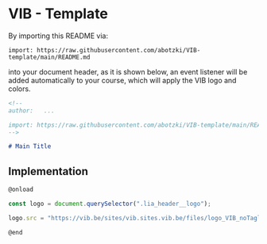 <!--
author:   Alexander Botzki

email:    alexander.botzki@vib.be

version:  0.0.1

language: en

narrator: US English Female

comment:  This plugin applies minor changes to for VIB layout.

@onload

const logo = document.querySelector(".lia_header__logo");

logo.src = "https://vib.be/sites/vib.sites.vib.be/files/logo_VIB_noTagline.svg"

@end
-->

# VIB - Template

By importing this README via:

`import: https://raw.githubusercontent.com/abotzki/VIB-template/main/README.md`

into your document header, as it is shown below, an event listener will be added automatically to your course, which will apply the VIB logo and colors.

``` markdown
<!--
author:   ...

import: https://raw.githubusercontent.com/abotzki/VIB-template/main/README.md
-->

# Main Title
```

## Implementation

``` javascript
@onload

const logo = document.querySelector(".lia_header__logo");

logo.src = "https://vib.be/sites/vib.sites.vib.be/files/logo_VIB_noTagline.svg"

@end
```